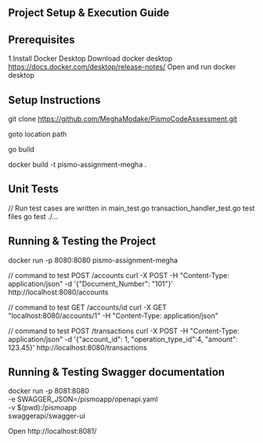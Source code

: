 ## Project Setup & Execution Guide

## Prerequisites

1.Install Docker Desktop
Download docker desktop https://docs.docker.com/desktop/release-notes/ 
Open and run docker desktop

## Setup Instructions
git clone https://github.com/MeghaModake/PismoCodeAssessment.git

goto location path

go build

docker build -t pismo-assignment-megha .


## Unit Tests 
// Run test cases are written in main_test.go transaction_handler_test.go test files
go test ./... 


## Running & Testing the Project

docker run -p 8080:8080 pismo-assignment-megha

// command to test POST /accounts
curl -X POST -H "Content-Type: application/json" -d '{"Document_Number": "101"}'  http://localhost:8080/accounts

// command to test GET /accounts/id
curl -X GET "localhost:8080/accounts/1" -H "Content-Type: application/json"

// command to test POST /transactions
curl -X POST -H "Content-Type: application/json" -d '{"account_id": 1, "operation_type_id":4, "amount": 123.45}'  http://localhost:8080/transactions


## Running & Testing Swagger documentation

docker run -p 8081:8080 \
  -e SWAGGER_JSON=/pismoapp/openapi.yaml \
  -v $(pwd):/pismoapp \
  swaggerapi/swagger-ui
  
 Open http://localhost:8081/